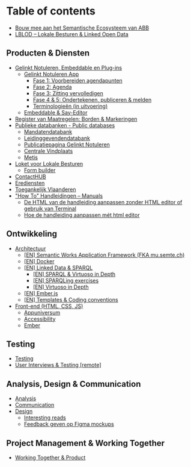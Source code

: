 # Table of contents

* [Bouw mee aan het Semantische Ecosysteem van ABB](README.md)
* [LBLOD – Lokale Besturen & Linked Open Data](lblod-lokale-besturen-and-linked-open-data.md)

## Producten & Diensten

* [Gelinkt Notuleren, Embeddable en Plug-ins](producten-and-diensten/gelinkt-notuleren/README.md)
  * [Gelinkt Notuleren App](producten-and-diensten/gelinkt-notuleren/gelinkt-notuleren-app/README.md)
    * [Fase 1: Voorbereiden agendapunten](producten-and-diensten/gelinkt-notuleren/gelinkt-notuleren-app/fase-1-voorbereiden-agendapunten.md)
    * [Fase 2: Agenda](producten-and-diensten/gelinkt-notuleren/gelinkt-notuleren-app/fase-2-agenda.md)
    * [Fase 3: Zitting vervolledigen](producten-and-diensten/gelinkt-notuleren/gelinkt-notuleren-app/fase-3-zitting-vervolledigen.md)
    * [Fase 4 & 5: Ondertekenen, publiceren & melden](producten-and-diensten/gelinkt-notuleren/gelinkt-notuleren-app/gelinkt-notuleren-ondersteunt-gelinkt-publiceren.md)
    * [Terminologieën \(in uitvoering\)](producten-and-diensten/gelinkt-notuleren/gelinkt-notuleren-app/terminologieen.md)
  * [Embeddable & Say-Editor](producten-and-diensten/gelinkt-notuleren/embeddable.md)
* [Register van Maatregelen: Borden & Markeringen](producten-and-diensten/register-van-maatregelen-borden-and-markeringen.md)
* [Publieke databanken - Public databases](producten-and-diensten/wikis-and-publieke-databanken-public-databases/README.md)
  * [Mandatendatabank](producten-and-diensten/wikis-and-publieke-databanken-public-databases/mandatendatabank.md)
  * [Leidinggevendendatabank](producten-and-diensten/wikis-and-publieke-databanken-public-databases/leidinggevendendatabank.md)
  * [Publicatiepagina Gelinkt Notuleren](producten-and-diensten/wikis-and-publieke-databanken-public-databases/publicatiepagina-gelinkt-notuleren.md)
  * [Centrale Vindplaats](producten-and-diensten/wikis-and-publieke-databanken-public-databases/centrale-vindplaats.md)
  * [Metis](producten-and-diensten/wikis-and-publieke-databanken-public-databases/metis.md)
* [Loket voor Lokale Besturen](producten-and-diensten/loket-voor-lokale-besturen/README.md)
  * [Form builder](producten-and-diensten/loket-voor-lokale-besturen/form-builder.md)
* [ContactHUB](producten-and-diensten/contacthub.md)
* [Erediensten](producten-and-diensten/erediensten.md)
* [Toegankelijk Vlaanderen](producten-and-diensten/toegankelijk-vlaanderen.md)
* ["How To" Handleidingen – Manuals](producten-and-diensten/handleidingen-manuals/README.md)
  * [De HTML van de handleiding aanpassen zonder HTML editor of gebruik van Terminal](producten-and-diensten/handleidingen-manuals/de-html-van-de-handleiding-aanpassen-zonder-html-editor-of-gebruik-van-terminal.md)
  * [Hoe de handleiding aanpassen mét html editor](producten-and-diensten/handleidingen-manuals/untitled.md)

## Ontwikkeling

* [Architectuur](ontwikkeling/architectuur/README.md)
  * [\[EN\] Semantic Works Application Framework \(FKA mu.semte.ch\)](ontwikkeling/architectuur/semantic-works-application-framework.md)
  * [\[EN\] Docker](ontwikkeling/architectuur/docker.md)
  * [\[EN\] Linked Data & SPARQL](ontwikkeling/architectuur/linked-data-and-sparql/README.md)
    * [\[EN\] SPARQL & Virtuoso in Depth](ontwikkeling/architectuur/linked-data-and-sparql/en-sparql-and-virtuoso-in-depth.md)
    * [\[EN\] SPARQLing exercises](ontwikkeling/architectuur/linked-data-and-sparql/en-sparqling-exercises.md)
    * [\[EN\] Virtuoso in Depth](ontwikkeling/architectuur/linked-data-and-sparql/en-virtuoso-in-depth.md)
  * [\[EN\] Ember.js](ontwikkeling/architectuur/ember.js.md)
  * [\[EN\] Templates & Coding conventions](ontwikkeling/architectuur/en-templates-and-coding-conventions.md)
* [Front-end \(HTML, CSS, JS\)](ontwikkeling/front-end/README.md)
  * [Appuniversum](ontwikkeling/front-end/css.md)
  * [Accessibility](ontwikkeling/front-end/accessibility.md)
  * [Ember](ontwikkeling/front-end/ember.md)

## Testing

* [Testing](testing/testing.md)
* [User Interviews & Testing \[remote\]](testing/user-interviews-and-testing.md)

## Analysis, Design & Communication

* [Analysis](analysis-design-and-communication/analysis.md)
* [Communication](analysis-design-and-communication/communication.md)
* [Design](analysis-design-and-communication/design/README.md)
  * [Interesting reads](analysis-design-and-communication/design/design-systems.md)
  * [Feedback geven op Figma mockups](analysis-design-and-communication/design/feedback-geven-op-figma-mockups.md)

## Project Management & Working Together

* [Working Together & Product](project-management-and-working-together/working-together-and-product.md)


